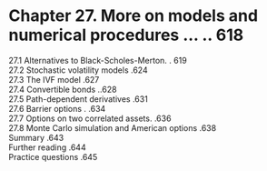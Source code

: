 # Chapter 27. More on models and numerical procedures ... .. 618  

27.1 Alternatives to Black-Scholes-Merton. . 619   
27.2 Stochastic volatility models .624   
27.3 The IVF model .627   
27.4 Convertible bonds ..628   
27.5 Path-dependent derivatives .631   
27.6 Barrier options . .634   
27.7 Options on two correlated assets. .636   
27.8 Monte Carlo simulation and American options .638   
Summary .643   
Further reading .644   
Practice questions .645  

